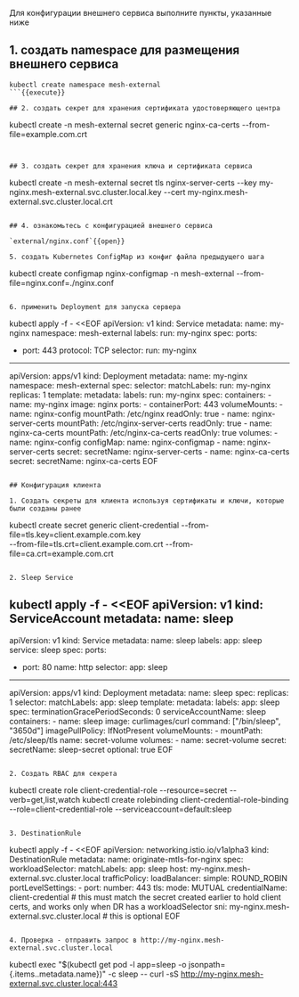 Для конфигурации внешнего сервиса выполните пункты, указанные ниже

## 1. coздать namespace для размещения внешнего сервиса

```
kubectl create namespace mesh-external
```{{execute}}

## 2. создать секрет для хранения сертификата удостоверяющего центра

```
kubectl create -n mesh-external secret generic nginx-ca-certs --from-file=example.com.crt

```{{execute}}


## 3. создать секрет для хранения ключа и сертификата сервиса

```
kubectl create -n mesh-external secret tls nginx-server-certs --key my-nginx.mesh-external.svc.cluster.local.key --cert my-nginx.mesh-external.svc.cluster.local.crt

```{{execute}}

## 4. ознакомьтесь с конфигурацией внешнего сервиса

`external/nginx.conf`{{open}}

5. создать Kubernetes ConfigMap из конфиг файла предыдущего шага

```
kubectl create configmap nginx-configmap -n mesh-external --from-file=nginx.conf=./nginx.conf
```{{execute}}

6. применить Deployment для запуска сервера

```
kubectl apply -f - <<EOF
apiVersion: v1
kind: Service
metadata:
  name: my-nginx
  namespace: mesh-external
  labels:
    run: my-nginx
spec:
  ports:
  - port: 443
    protocol: TCP
  selector:
    run: my-nginx
---
apiVersion: apps/v1
kind: Deployment
metadata:
  name: my-nginx
  namespace: mesh-external
spec:
  selector:
    matchLabels:
      run: my-nginx
  replicas: 1
  template:
    metadata:
      labels:
        run: my-nginx
    spec:
      containers:
      - name: my-nginx
        image: nginx
        ports:
        - containerPort: 443
        volumeMounts:
        - name: nginx-config
          mountPath: /etc/nginx
          readOnly: true
        - name: nginx-server-certs
          mountPath: /etc/nginx-server-certs
          readOnly: true
        - name: nginx-ca-certs
          mountPath: /etc/nginx-ca-certs
          readOnly: true
      volumes:
      - name: nginx-config
        configMap:
          name: nginx-configmap
      - name: nginx-server-certs
        secret:
          secretName: nginx-server-certs
      - name: nginx-ca-certs
        secret:
          secretName: nginx-ca-certs
EOF
```{{execute}}

## Конфигурация клиента

1. Создать секреты для клиента используя сертификаты и ключи, которые были созданы ранее

```
kubectl create secret generic client-credential --from-file=tls.key=client.example.com.key \
  --from-file=tls.crt=client.example.com.crt --from-file=ca.crt=example.com.crt
```{{execute}}

2. Sleep Service

```
kubectl apply -f - <<EOF
apiVersion: v1
kind: ServiceAccount
metadata:
  name: sleep
---
apiVersion: v1
kind: Service
metadata:
  name: sleep
  labels:
    app: sleep
    service: sleep
spec:
  ports:
  - port: 80
    name: http
  selector:
    app: sleep
---
apiVersion: apps/v1
kind: Deployment
metadata:
  name: sleep
spec:
  replicas: 1
  selector:
    matchLabels:
      app: sleep
  template:
    metadata:
      labels:
        app: sleep
    spec:
      terminationGracePeriodSeconds: 0
      serviceAccountName: sleep
      containers:
      - name: sleep
        image: curlimages/curl
        command: ["/bin/sleep", "3650d"]
        imagePullPolicy: IfNotPresent
        volumeMounts:
        - mountPath: /etc/sleep/tls
          name: secret-volume
      volumes:
      - name: secret-volume
        secret:
          secretName: sleep-secret
          optional: true
EOF
```{{execute}}

2. Создать RBAC для секрета

```
kubectl create role client-credential-role --resource=secret --verb=get,list,watch
kubectl create rolebinding client-credential-role-binding --role=client-credential-role --serviceaccount=default:sleep
```{{execute}}

3. DestinationRule

```
kubectl apply -f - <<EOF
apiVersion: networking.istio.io/v1alpha3
kind: DestinationRule
metadata:
  name: originate-mtls-for-nginx
spec:
  workloadSelector:
    matchLabels:
      app: sleep
  host: my-nginx.mesh-external.svc.cluster.local
  trafficPolicy:
    loadBalancer:
      simple: ROUND_ROBIN
    portLevelSettings:
    - port:
        number: 443
      tls:
        mode: MUTUAL
        credentialName: client-credential # this must match the secret created earlier to hold client certs, and works only when DR has a workloadSelector
        sni: my-nginx.mesh-external.svc.cluster.local # this is optional
EOF
```{{execute}}

4. Проверка - отправить запрос в http://my-nginx.mesh-external.svc.cluster.local

```
kubectl exec "$(kubectl get pod -l app=sleep -o jsonpath={.items..metadata.name})" -c sleep -- curl -sS http://my-nginx.mesh-external.svc.cluster.local:443
```{{execute}}